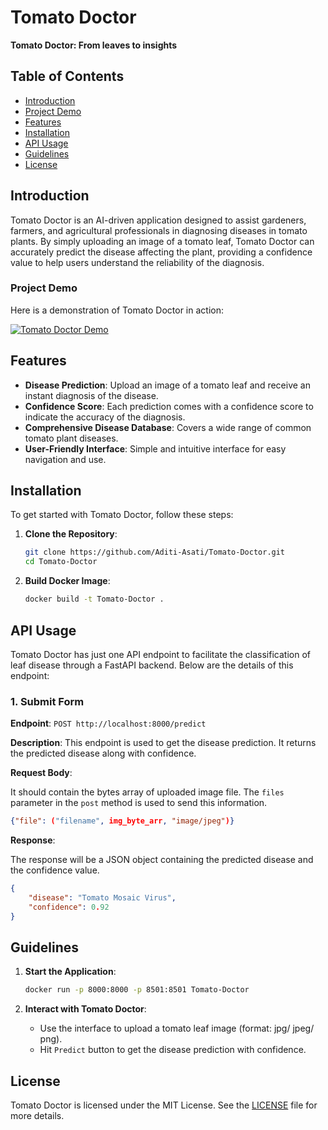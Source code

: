 # Tomato Doctor

**Tomato Doctor: From leaves to insights**


## Table of Contents

- [Introduction](#introduction)
- [Project Demo](#project-demo)
- [Features](#features)
- [Installation](#installation)
- [API Usage](#api-usage)
- [Guidelines](#guidelines)
- [License](#license)


## Introduction

Tomato Doctor is an AI-driven application designed to assist gardeners, farmers, and agricultural professionals in diagnosing diseases in tomato plants. By simply uploading an image of a tomato leaf, Tomato Doctor can accurately predict the disease affecting the plant, providing a confidence value to help users understand the reliability of the diagnosis.

### Project Demo

Here is a demonstration of Tomato Doctor in action:

<!-- [![Tomato Doctor Demo](https://youtu.be/mgK7v0i_HpI)](https://youtu.be/mgK7v0i_HpI) -->

[![Tomato Doctor Demo](https://img.youtube.com/vi/dQw4w9WgXcQ/0.jpg)](https://www.youtube.com/watch?v=dQw4w9WgXcQ)

## Features

- **Disease Prediction**: Upload an image of a tomato leaf and receive an instant diagnosis of the disease.
- **Confidence Score**: Each prediction comes with a confidence score to indicate the accuracy of the diagnosis.
- **Comprehensive Disease Database**: Covers a wide range of common tomato plant diseases.
- **User-Friendly Interface**: Simple and intuitive interface for easy navigation and use.


## Installation

To get started with Tomato Doctor, follow these steps:

1. **Clone the Repository**:
    ```bash
    git clone https://github.com/Aditi-Asati/Tomato-Doctor.git
    cd Tomato-Doctor
    ```

2. **Build Docker Image**:
    ```bash
    docker build -t Tomato-Doctor . 
    ```

## API Usage

Tomato Doctor has just one API endpoint to facilitate the classification of leaf disease through a FastAPI backend. Below are the details of this endpoint:

### 1. Submit Form

**Endpoint**: `POST http://localhost:8000/predict`

**Description**: This endpoint is used to get the disease prediction. It returns the predicted disease along with confidence.

**Request Body**:

It should contain the bytes array of uploaded image file. The `files` parameter in the `post` method is used to send this information.
```json
{"file": ("filename", img_byte_arr, "image/jpeg")}
```

**Response**:

The response will be a JSON object containing the predicted disease and the confidence value.
```json
{
    "disease": "Tomato Mosaic Virus",
    "confidence": 0.92
}

```

## Guidelines
1. **Start the Application**:
    ```bash
    docker run -p 8000:8000 -p 8501:8501 Tomato-Doctor
    ```

2. **Interact with Tomato Doctor**:
    - Use the interface to upload a tomato leaf image (format: jpg/ jpeg/ png).
    - Hit `Predict` button to get the disease prediction with confidence.


## License

Tomato Doctor is licensed under the MIT License. See the [LICENSE](LICENSE.txt) file for more details.


<!-- 
### running the api

execute

```
python -m src.api.api
```

from project root -->